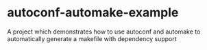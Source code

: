 # autoconf-automake-example
A project which demonstrates how to use autoconf and automake to automatically generate a makefile with dependency support

